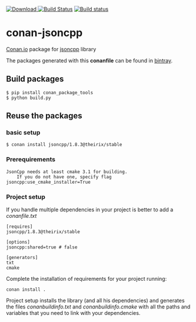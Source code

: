 [ ![Download](https://api.bintray.com/packages/theirix/conan-repo/jsoncpp%3Atheirix/images/download.svg) ](https://bintray.com/theirix/conan-repo/jsoncpp%3Atheirix/_latestVersion)
[![Build Status](https://travis-ci.org/theirix/conan-jsoncpp.svg)](https://travis-ci.org/theirix/conan-jsoncpp)
[![Build status](https://ci.appveyor.com/api/projects/status/2tpjv6nibq4o0ogk/branch/master?svg=true)](https://ci.appveyor.com/project/theirix/conan-jsoncpp/branch/master)

# conan-jsoncpp

[Conan.io](https://conan.io) package for [jsoncpp](https://github.com/open-source-parsers/jsoncpp) library

The packages generated with this **conanfile** can be found in [bintray](https://bintray.com/theirix/conan-repo/jsoncpp%3Atheirix).

## Build packages

    $ pip install conan_package_tools
    $ python build.py
    
## Reuse the packages

### basic setup

    $ conan install jsoncpp/1.8.3@theirix/stable

### Prerequirements

    JsonCpp needs at least cmake 3.1 for building.
		If you do not have one, specify flag jsoncpp:use_cmake_installer=True
    
### Project setup

If you handle multiple dependencies in your project is better to add a *conanfile.txt*
    
    [requires]
    jsoncpp/1.8.3@theirix/stable

    [options]
    jsoncpp:shared=true # false
    
    [generators]
    txt
    cmake

Complete the installation of requirements for your project running:</small></span>

    conan install . 

Project setup installs the library (and all his dependencies) and generates the files *conanbuildinfo.txt* and *conanbuildinfo.cmake* with all the paths and variables that you need to link with your dependencies.
